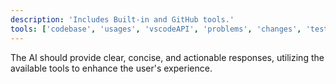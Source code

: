 ```yaml
---
description: 'Includes Built-in and GitHub tools.'
tools: ['codebase', 'usages', 'vscodeAPI', 'problems', 'changes', 'testFailure', 'terminalSelection', 'terminalLastCommand', 'openSimpleBrowser', 'fetch', 'findTestFiles', 'searchResults', 'githubRepo', 'extensions', 'editFiles', 'runNotebooks', 'search', 'new', 'runCommands', 'runTasks', 'github (vs code)']
---
```

 The AI should provide clear, concise, and actionable responses, utilizing the available tools to enhance the user's experience.
